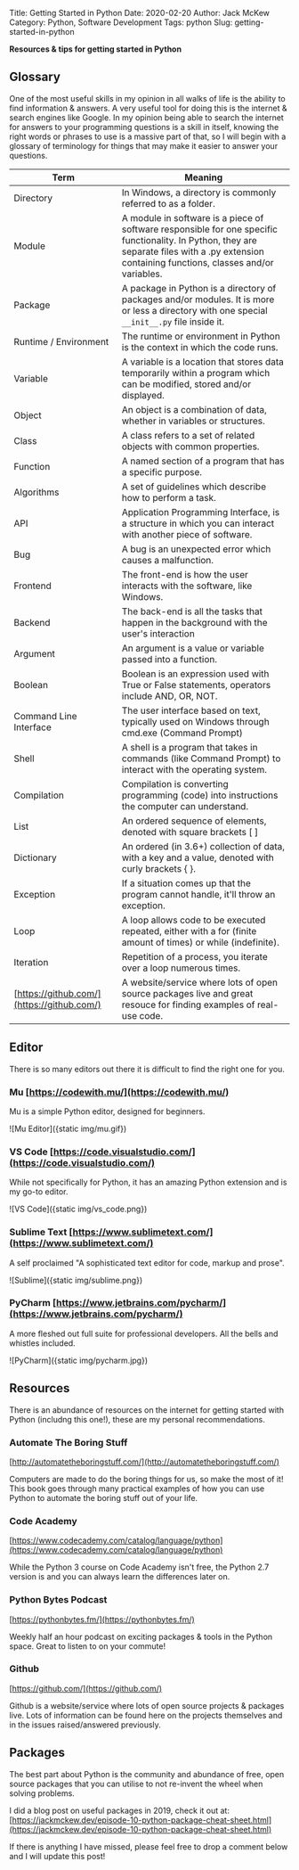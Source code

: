 Title: Getting Started in Python
Date: 2020-02-20
Author: Jack McKew
Category: Python, Software Development
Tags: python
Slug: getting-started-in-python

**Resources & tips for getting started in Python**

## Glossary
One of the most useful skills in my opinion in all walks of life is the ability to find information & answers. A very useful tool for doing this is the internet & search engines like Google. In my opinion being able to search the internet for answers to your programming questions is a skill in itself, knowing the right words or phrases to use is a massive part of that, so I will begin with a glossary of terminology for things that may make it easier to answer your questions.

|Term|Meaning|
|---|---|
|Directory|In Windows, a directory is commonly referred to as a folder.|
|Module|A module in software is a piece of software responsible for one specific functionality. In Python, they are separate files with a .py extension containing functions, classes and/or variables.|
|Package|A package in Python is a directory of packages and/or modules. It is more or less a directory with one special `__init__.py` file inside it.|
|Runtime / Environment|The runtime or environment in Python is the context in which the code runs.|
|Variable|A variable is a location that stores data temporarily within a program which can be modified, stored and/or displayed.|
|Object|An object is a combination of data, whether in variables or structures.|
|Class|A class refers to a set of related objects with common properties.|
|Function|A named section of a program that has a specific purpose.|
|Algorithms|A set of guidelines which describe how to perform a task.|
|API|Application Programming Interface, is a structure in which you can interact with another piece of software.|
|Bug|A bug is an unexpected error which causes a malfunction.|
|Frontend|The front-end is how the user interacts with the software, like Windows.|
|Backend|The back-end is all the tasks that happen in the background with the user's interaction|
|Argument|An argument is a value or variable passed into a function.|
|Boolean|Boolean is an expression used with True or False statements, operators include AND, OR, NOT.|
|Command Line Interface|The user interface based on text, typically used on Windows through cmd.exe (Command Prompt)|
|Shell|A shell is a program that takes in commands (like Command Prompt) to interact with the operating system.|
|Compilation|Compilation is converting programming (code) into instructions the computer can understand.|
|List|An ordered sequence of elements, denoted with square brackets [ ]|
|Dictionary|An ordered (in 3.6+) collection of data, with a key and a value, denoted with curly brackets { }.|
|Exception|If a situation comes up that the program cannot handle, it'll throw an exception.|
|Loop|A loop allows code to be executed repeated, either with a for (finite amount of times) or while (indefinite).|
|Iteration|Repetition of a process, you iterate over a loop numerous times.|
|[https://github.com/](https://github.com/)|A website/service where lots of open source packages live and great resouce for finding examples of real-use code.|

## Editor

There is so many editors out there it is difficult to find the right one for you. 

### Mu [https://codewith.mu/](https://codewith.mu/)

Mu is a simple Python editor, designed for beginners.

![Mu Editor]({static img/mu.gif})

### VS Code [https://code.visualstudio.com/](https://code.visualstudio.com/)

While not specifically for Python, it has an amazing Python extension and is my go-to editor.

![VS Code]({static img/vs_code.png})

### Sublime Text [https://www.sublimetext.com/](https://www.sublimetext.com/)

A self proclaimed "A sophisticated text editor for
code, markup and prose".

![Sublime]({static img/sublime.png})

### PyCharm [https://www.jetbrains.com/pycharm/](https://www.jetbrains.com/pycharm/)

A more fleshed out full suite for professional developers. All the bells and whistles included.

![PyCharm]({static img/pycharm.jpg})

## Resources

There is an abundance of resources on the internet for getting started with Python (includng this one!), these are my personal recommendations.

### Automate The Boring Stuff

[http://automatetheboringstuff.com/](http://automatetheboringstuff.com/)

Computers are made to do the boring things for us, so make the most of it! This book goes through many practical examples of how you can use Python to automate the boring stuff out of your life.

### Code Academy

[https://www.codecademy.com/catalog/language/python](https://www.codecademy.com/catalog/language/python)

While the Python 3 course on Code Academy isn't free, the Python 2.7 version is and you can always learn the differences later on.

### Python Bytes Podcast

[https://pythonbytes.fm/](https://pythonbytes.fm/)

Weekly half an hour podcast on exciting packages & tools in the Python space. Great to listen to on your commute!

### Github

[https://github.com/](https://github.com/)

Github is a website/service where lots of open source projects & packages live. Lots of information can be found here on the projects themselves and in the issues raised/answered previously.

## Packages

The best part about Python is the community and abundance of free, open source packages that you can utilise to not re-invent the wheel when solving problems.

I did a blog post on useful packages in 2019, check it out at: [https://jackmckew.dev/episode-10-python-package-cheat-sheet.html](https://jackmckew.dev/episode-10-python-package-cheat-sheet.html)

If there is anything I have missed, please feel free to drop a comment below and I will update this post!